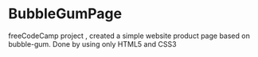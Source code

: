 # BubbleGumPage
freeCodeCamp project , created a simple website product page based on bubble-gum. Done by using only HTML5 and CSS3
